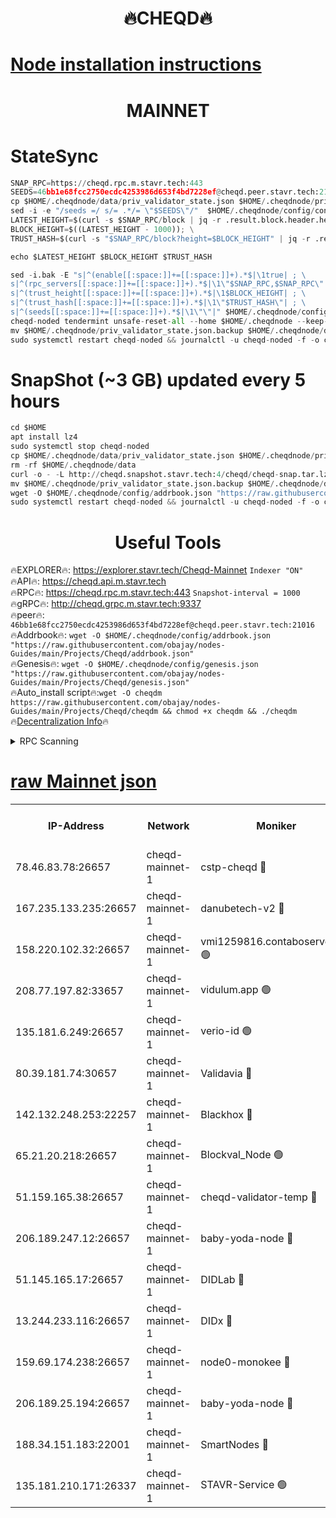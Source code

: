<h1 align="center"> 🔥CHEQD🔥</h1>

[Node installation instructions](https://github.com/obajay/nodes-Guides/tree/main/Projects/Cheqd)
=
<h1 align="center"> MAINNET</h1>

# StateSync
```python
SNAP_RPC=https://cheqd.rpc.m.stavr.tech:443
SEEDS=46bb1e68fcc2750ecdc4253986d653f4bd7228ef@cheqd.peer.stavr.tech:21016
cp $HOME/.cheqdnode/data/priv_validator_state.json $HOME/.cheqdnode/priv_validator_state.json.backup
sed -i -e "/seeds =/ s/= .*/= \"$SEEDS\"/"  $HOME/.cheqdnode/config/config.toml
LATEST_HEIGHT=$(curl -s $SNAP_RPC/block | jq -r .result.block.header.height); \
BLOCK_HEIGHT=$((LATEST_HEIGHT - 1000)); \
TRUST_HASH=$(curl -s "$SNAP_RPC/block?height=$BLOCK_HEIGHT" | jq -r .result.block_id.hash)

echo $LATEST_HEIGHT $BLOCK_HEIGHT $TRUST_HASH

sed -i.bak -E "s|^(enable[[:space:]]+=[[:space:]]+).*$|\1true| ; \
s|^(rpc_servers[[:space:]]+=[[:space:]]+).*$|\1\"$SNAP_RPC,$SNAP_RPC\"| ; \
s|^(trust_height[[:space:]]+=[[:space:]]+).*$|\1$BLOCK_HEIGHT| ; \
s|^(trust_hash[[:space:]]+=[[:space:]]+).*$|\1\"$TRUST_HASH\"| ; \
s|^(seeds[[:space:]]+=[[:space:]]+).*$|\1\"\"|" $HOME/.cheqdnode/config/config.toml
cheqd-noded tendermint unsafe-reset-all --home $HOME/.cheqdnode --keep-addr-book
mv $HOME/.cheqdnode/priv_validator_state.json.backup $HOME/.cheqdnode/data/priv_validator_state.json
sudo systemctl restart cheqd-noded && journalctl -u cheqd-noded -f -o cat
```
# SnapShot (~3 GB) updated every 5 hours
```python
cd $HOME
apt install lz4
sudo systemctl stop cheqd-noded
cp $HOME/.cheqdnode/data/priv_validator_state.json $HOME/.cheqdnode/priv_validator_state.json.backup
rm -rf $HOME/.cheqdnode/data
curl -o - -L http://cheqd.snapshot.stavr.tech:4/cheqd/cheqd-snap.tar.lz4 | lz4 -c -d - | tar -x -C $HOME/.cheqdnode --strip-components 2
mv $HOME/.cheqdnode/priv_validator_state.json.backup $HOME/.cheqdnode/data/priv_validator_state.json
wget -O $HOME/.cheqdnode/config/addrbook.json "https://raw.githubusercontent.com/obajay/nodes-Guides/main/Projects/Cheqd/addrbook.json"
sudo systemctl restart cheqd-noded && journalctl -u cheqd-noded -f -o cat
```

 <h1 align="center"> Useful Tools</h1>

🔥EXPLORER🔥:     https://explorer.stavr.tech/Cheqd-Mainnet        `Indexer "ON"` \
🔥API🔥:          https://cheqd.api.m.stavr.tech \
🔥RPC🔥:          https://cheqd.rpc.m.stavr.tech:443              `Snapshot-interval = 1000` \
🔥gRPC🔥:         http://cheqd.grpc.m.stavr.tech:9337 \
🔥peer🔥:         `46bb1e68fcc2750ecdc4253986d653f4bd7228ef@cheqd.peer.stavr.tech:21016` \
🔥Addrbook🔥:  `wget -O $HOME/.cheqdnode/config/addrbook.json "https://raw.githubusercontent.com/obajay/nodes-Guides/main/Projects/Cheqd/addrbook.json"` \
🔥Genesis🔥:  `wget -O $HOME/.cheqdnode/config/genesis.json "https://raw.githubusercontent.com/obajay/nodes-Guides/main/Projects/Cheqd/genesis.json"` \
🔥Auto_install script🔥:`wget -O cheqdm https://raw.githubusercontent.com/obajay/nodes-Guides/main/Projects/Cheqd/cheqdm && chmod +x cheqdm && ./cheqdm` \
🔥[Decentralization Info](https://github.com/obajay/StateSync-snapshots/tree/main/Projects/Cheqd/Decentralization)🔥

<details>
<summary>RPC Scanning</summary>

<h2 align="center"> We scan nodes in real time every 4 hours. And we provide the final result of RPC endpoints.
We cannot influence the operation of these nodes in any way. </h2>


```python
If Voting Power is higher than 0 --> then the Node is a validator of the network and may be subject to attack and be a potential threat to the chain.
```
```python
We marked such validators with a red symbol
```

</details>

[raw Mainnet json](https://rpc-check.cheqdm.stavr.tech/cheqdm/rpc-cheqdm-result.json)
=




<table><tr><th>IP-Address</th><th>Network</th><th>Moniker</th><th>Latest Block Height</th><th>Earliest Block Height</th><th>Catching Up</th><th>Tx Index</th><th>Voting Power</th><th>Scan Time</th></tr><tr><td>78.46.83.78:26657</td><td>cheqd-mainnet-1</td><td>cstp-cheqd 🔴</td><td>12474993</td><td>1</td><td>False</td><td>on</td><td>2782947053</td><td>2024-03-18T04:50:36.768755789UTC</td></tr><tr><td>167.235.133.235:26657</td><td>cheqd-mainnet-1</td><td>danubetech-v2 🔴</td><td>12474998</td><td>1</td><td>False</td><td>on</td><td>13272459568</td><td>2024-03-18T04:51:04.407922831UTC</td></tr><tr><td>158.220.102.32:26657</td><td>cheqd-mainnet-1</td><td>vmi1259816.contaboserver.net 🟢</td><td>12475006</td><td>1</td><td>False</td><td>on</td><td>0</td><td>2024-03-18T04:51:55.532419404UTC</td></tr><tr><td>208.77.197.82:33657</td><td>cheqd-mainnet-1</td><td>vidulum.app 🟢</td><td>12475005</td><td>8384004</td><td>False</td><td>on</td><td>0</td><td>2024-03-18T04:51:49.145397234UTC</td></tr><tr><td>135.181.6.249:26657</td><td>cheqd-mainnet-1</td><td>verio-id 🟢</td><td>9196590</td><td>8896589</td><td>False</td><td>on</td><td>0</td><td>2024-03-18T04:50:37.068768610UTC</td></tr><tr><td>80.39.181.74:30657</td><td>cheqd-mainnet-1</td><td>Validavia 🔴</td><td>12474998</td><td>10423019</td><td>False</td><td>on</td><td>2425267405</td><td>2024-03-18T04:51:06.800791415UTC</td></tr><tr><td>142.132.248.253:22257</td><td>cheqd-mainnet-1</td><td>Blackhox 🔴</td><td>12475004</td><td>10538869</td><td>False</td><td>on</td><td>2281374129</td><td>2024-03-18T04:51:41.826033174UTC</td></tr><tr><td>65.21.20.218:26657</td><td>cheqd-mainnet-1</td><td>Blockval_Node 🟢</td><td>12475000</td><td>11356095</td><td>False</td><td>on</td><td>0</td><td>2024-03-18T04:51:18.615811283UTC</td></tr><tr><td>51.159.165.38:26657</td><td>cheqd-mainnet-1</td><td>cheqd-validator-temp 🔴</td><td>12475005</td><td>11446869</td><td>False</td><td>on</td><td>10155676418</td><td>2024-03-18T04:51:46.238664505UTC</td></tr><tr><td>206.189.247.12:26657</td><td>cheqd-mainnet-1</td><td>baby-yoda-node 🔴</td><td>12474994</td><td>12224994</td><td>False</td><td>on</td><td>42374340795</td><td>2024-03-18T04:50:45.495023931UTC</td></tr><tr><td>51.145.165.17:26657</td><td>cheqd-mainnet-1</td><td>DIDLab 🔴</td><td>12474999</td><td>12224999</td><td>False</td><td>on</td><td>14148182049</td><td>2024-03-18T04:51:13.190651780UTC</td></tr><tr><td>13.244.233.116:26657</td><td>cheqd-mainnet-1</td><td>DIDx 🔴</td><td>12474999</td><td>12224999</td><td>False</td><td>on</td><td>3385251330</td><td>2024-03-18T04:51:14.054449395UTC</td></tr><tr><td>159.69.174.238:26657</td><td>cheqd-mainnet-1</td><td>node0-monokee 🔴</td><td>12475000</td><td>12224999</td><td>False</td><td>on</td><td>14352086026</td><td>2024-03-18T04:51:18.328676174UTC</td></tr><tr><td>206.189.25.194:26657</td><td>cheqd-mainnet-1</td><td>baby-yoda-node 🔴</td><td>12475003</td><td>12225003</td><td>False</td><td>on</td><td>42374340795</td><td>2024-03-18T04:51:33.160681635UTC</td></tr><tr><td>188.34.151.183:22001</td><td>cheqd-mainnet-1</td><td>SmartNodes 🔴</td><td>12475003</td><td>12242184</td><td>False</td><td>on</td><td>140738753</td><td>2024-03-18T04:51:35.466146408UTC</td></tr><tr><td>135.181.210.171:26337</td><td>cheqd-mainnet-1</td><td>STAVR-Service 🟢</td><td>12474995</td><td>12462869</td><td>False</td><td>on</td><td>0</td><td>2024-03-18T04:50:45.844874126UTC</td></tr></table>
